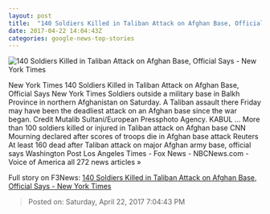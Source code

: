 ```yaml
---
layout: post
title:  "140 Soldiers Killed in Taliban Attack on Afghan Base, Official Says - New York Times"
date: 2017-04-22 14:04:43Z
categories: google-news-top-stories
---
```


![140 Soldiers Killed in Taliban Attack on Afghan Base, Official Says - New York Times](https://static01.nyt.com/images/2017/04/22/world/asia/afghan-img/afghan-img-facebookJumbo-v2.jpg)

New York Times 140 Soldiers Killed in Taliban Attack on Afghan Base, Official Says New York Times Soldiers outside a military base in Balkh Province in northern Afghanistan on Saturday. A Taliban assault there Friday may have been the deadliest attack on an Afghan base since the war began. Credit Mutalib Sultani/European Pressphoto Agency. KABUL ... More than 100 soldiers killed or injured in Taliban attack on Afghan base CNN Mourning declared after scores of troops die in Afghan base attack Reuters At least 160 dead after Taliban attack on major Afghan army base, official says Washington Post Los Angeles Times - Fox News - NBCNews.com - Voice of America all 272 news articles »


Full story on F3News: [140 Soldiers Killed in Taliban Attack on Afghan Base, Official Says - New York Times](http://www.f3nws.com/n/ymBkMG)

> Posted on: Saturday, April 22, 2017 7:04:43 PM
